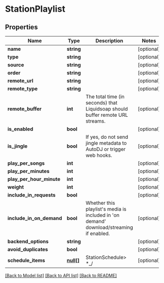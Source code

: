# StationPlaylist

## Properties
Name | Type | Description | Notes
------------ | ------------- | ------------- | -------------
**name** | **string** |  | [optional] 
**type** | **string** |  | [optional] 
**source** | **string** |  | [optional] 
**order** | **string** |  | [optional] 
**remote_url** | **string** |  | [optional] 
**remote_type** | **string** |  | [optional] 
**remote_buffer** | **int** | The total time (in seconds) that Liquidsoap should buffer remote URL streams. | [optional] 
**is_enabled** | **bool** |  | [optional] 
**is_jingle** | **bool** | If yes, do not send jingle metadata to AutoDJ or trigger web hooks. | [optional] 
**play_per_songs** | **int** |  | [optional] 
**play_per_minutes** | **int** |  | [optional] 
**play_per_hour_minute** | **int** |  | [optional] 
**weight** | **int** |  | [optional] 
**include_in_requests** | **bool** |  | [optional] 
**include_in_on_demand** | **bool** | Whether this playlist&#x27;s media is included in &#x27;on demand&#x27; download/streaming if enabled. | [optional] 
**backend_options** | **string** |  | [optional] 
**avoid_duplicates** | **bool** |  | [optional] 
**schedule_items** | [**null[]**](.md) | StationSchedule&gt; *_/ | [optional] 

[[Back to Model list]](../../README.md#documentation-for-models) [[Back to API list]](../../README.md#documentation-for-api-endpoints) [[Back to README]](../../README.md)

